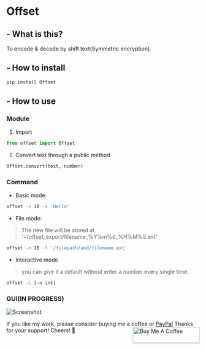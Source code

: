# Offset
## - What is this?
To encode & decode by shift text(Symmetric encryption).

## - How to install
```bash
pip install Offset
```

## - How to use

### Module
1. Import
```python
from offset import Offset
```
2. Convert text through a public method
```python
Offset.convert(text, number)
```

### Command

- Basic mode:
```bash
offset -n 10 -s 'Hello'
```

- File mode:
>The new file will be stored at '~/offset_export/filename_%Y%m%d_%H%M%S.ext'

```bash
offset -n 10 -f '/filepath/and/filename.ext'
```

- Interactive mode
> you can give it a default without enter a number every single time.

```bash
offset -i [-n int]
```

### GUI(IN PROGRESS)
![Screenshot](https://github.com/Ron-Chang/offset/blob/master/img/gui.png?raw=true)

If you like my work, please consider buying me a coffee or [PayPal](https://paypal.me/RonDevStudio?locale.x=zh_TW)
Thanks for your support! Cheers! 🎉
<a href="https://www.buymeacoffee.com/ronchang" target="_blank"><img src="https://www.buymeacoffee.com/assets/img/custom_images/orange_img.png" alt="Buy Me A Coffee" style="height: 41px !important;width: 174px !important;box-shadow: 0px 3px 2px 0px rgba(190, 190, 190, 0.5) !important;-webkit-box-shadow: 0px 3px 2px 0px rgba(190, 190, 190, 0.5) !important;" align="right"></a>
